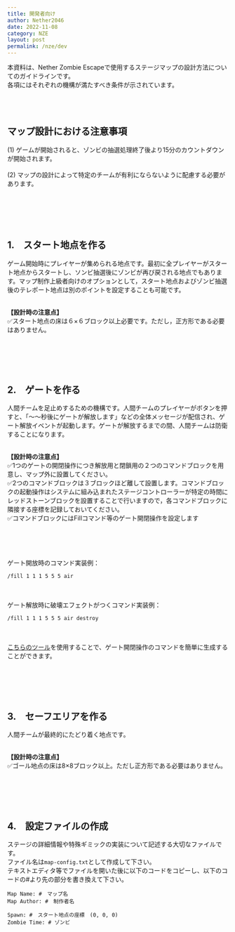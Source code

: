 ```yaml
---
title: 開発者向け
author: Nether2046
date: 2022-11-08
category: NZE
layout: post
permalink: /nze/dev
---
```


本資料は、Nether Zombie Escapeで使用するステージマップの設計方法についてのガイドラインです。<br>
各項にはそれぞれの機構が満たすべき条件が示されています。
<br><br><br><br>


## マップ設計における注意事項
(1) ゲームが開始されると、ゾンビの抽選処理終了後より15分のカウントダウンが開始されます。<br><br>
(2) マップの設計によって特定のチームが有利にならないように配慮する必要があります。<br><br>
<br><br><br><br>

  
## 1.　スタート地点を作る
ゲーム開始時にプレイヤーが集められる地点です。最初に全プレイヤーがスタート地点からスタートし、ソンビ抽選後にゾンビが再び戻される地点でもあります。マップ制作上級者向けのオプションとして，スタート地点およびゾンビ抽選後のテレポート地点は別のポイントを設定することも可能です。<br><br>

<b>【設計時の注意点】</b><br>
✅スタート地点の床は６×６ブロック以上必要です。ただし，正方形である必要はありません。<br>



<br><br><br><br>
## 2.　ゲートを作る
人間チームを足止めするための機構です。人間チームのプレイヤーがボタンを押すと、「〜〜秒後にゲートが解放します」などの全体メッセージが配信され、ゲート解放イベントが起動します。ゲートが解放するまでの間、人間チームは防衛することになります。<br><br>

<b>【設計時の注意点】</b><br>
✅1つのゲートの開閉操作につき解放用と閉鎖用の２つのコマンドブロックを用意し、マップ外に設置してください。<br>
✅2つのコマンドブロックは３ブロックほど離して設置します。コマンドブロックの起動操作はシステムに組み込まれたステージコントローラーが特定の時間にレッドストーンブロックを設置することで行いますので，各コマンドブロックに隣接する座標を記録しておいてください。<br>
✅コマンドブロックにはFillコマンド等のゲート開閉操作を設定します<br>
<br><br><br><br>

ゲート開放時のコマンド実装例：
```
/fill 1 1 1 5 5 5 air
```
<br><br>
ゲート解放時に破壊エフェクトがつくコマンド実装例：
```
/fill 1 1 1 5 5 5 air destroy
```

<br><br>
[こちらのツール](https://nze.nether-server.net/tools/gate)を使用することで、ゲート開閉操作のコマンドを簡単に生成することができます。

<br><br><br><br>


## 3.　セーフエリアを作る
人間チームが最終的にたどり着く地点です。<br><br>


<b>【設計時の注意点】</b><br>
✅ゴール地点の床は8×8ブロック以上。ただし正方形である必要はありません。<br>

<br><br><br><br>

## 4.　設定ファイルの作成
ステージの詳細情報や特殊ギミックの実装について記述する大切なファイルです。<br>
ファイル名は```map-config.txt```として作成して下さい。  
テキストエディタ等でファイルを開いた後に以下のコードをコピーし、以下のコードの#より先の部分を書き換えて下さい。


```
Map Name: #　マップ名
Map Author: #　制作者名

Spawn: #　スタート地点の座標　(0, 0, 0)
Zombie Time: # ゾンビ
```

<br><br><br><br>


